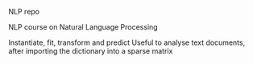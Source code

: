 NLP repo

NLP course on Natural Language Processing

Instantiate, fit, transform and predict 
Useful to analyse text documents, after importing the dictionary into a sparse matrix
